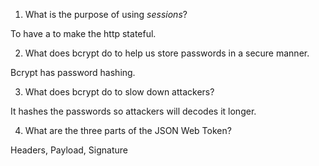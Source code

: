 <!-- Answers to the Short Answer Essay Questions go here -->

1. What is the purpose of using _sessions_?

To have a to make the http stateful.

2. What does bcrypt do to help us store passwords in a secure manner.

Bcrypt has password hashing.

3. What does bcrypt do to slow down attackers?

It hashes the passwords so attackers will decodes it longer.

4. What are the three parts of the JSON Web Token?

Headers, Payload, Signature
